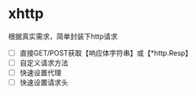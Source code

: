 # xhttp
根据真实需求，简单封装下http请求

- [ ] 直接GET/POST获取【响应体字符串】或【*http.Resp】
- [ ] 自定义请求方法
- [ ] 快速设置代理
- [ ] 快速设置请求头
